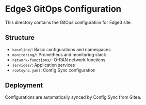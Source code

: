 # Edge3 GitOps Configuration

This directory contains the GitOps configuration for Edge3 site.

## Structure
- `baseline/`: Basic configurations and namespaces
- `monitoring/`: Prometheus and monitoring stack
- `network-functions/`: O-RAN network functions
- `services/`: Application services
- `rootsync.yaml`: Config Sync configuration

## Deployment
Configurations are automatically synced by Config Sync from Gitea.
